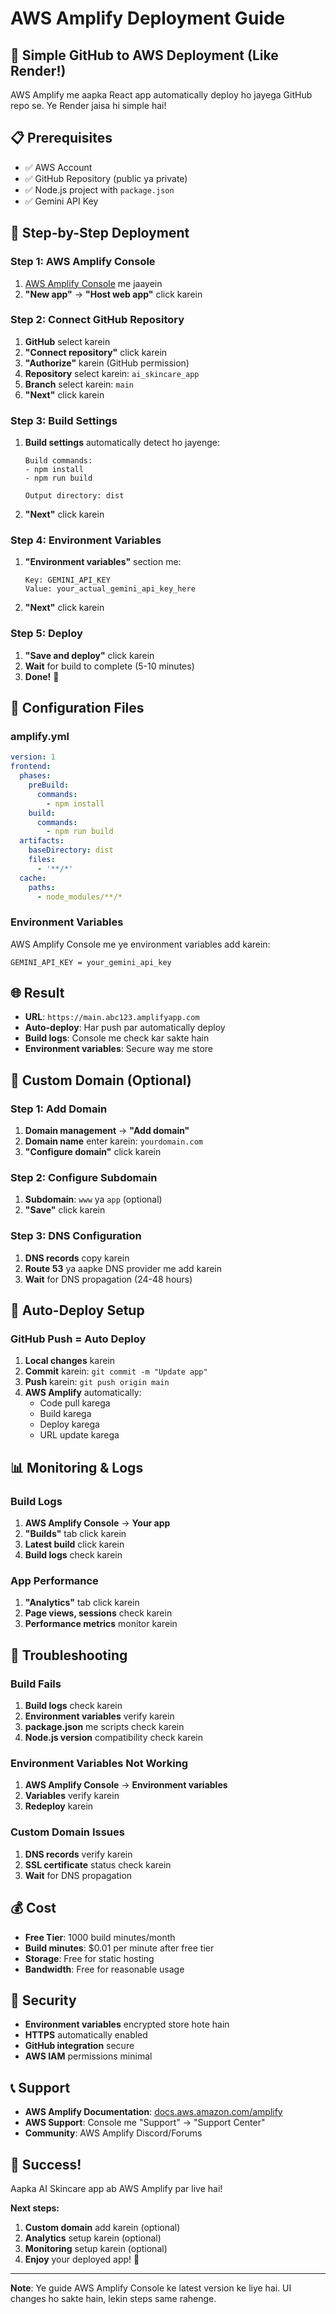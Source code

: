 # AWS Amplify Deployment Guide

## 🚀 Simple GitHub to AWS Deployment (Like Render!)

AWS Amplify me aapka React app automatically deploy ho jayega GitHub repo se. Ye Render jaisa hi simple hai!

## 📋 Prerequisites

- ✅ AWS Account
- ✅ GitHub Repository (public ya private)
- ✅ Node.js project with `package.json`
- ✅ Gemini API Key

## 🎯 Step-by-Step Deployment

### Step 1: AWS Amplify Console

1. [AWS Amplify Console](https://console.aws.amazon.com/amplify/) me jaayein
2. **"New app"** → **"Host web app"** click karein

### Step 2: Connect GitHub Repository

1. **GitHub** select karein
2. **"Connect repository"** click karein
3. **"Authorize"** karein (GitHub permission)
4. **Repository** select karein: `ai_skincare_app`
5. **Branch** select karein: `main`
6. **"Next"** click karein

### Step 3: Build Settings

1. **Build settings** automatically detect ho jayenge:
   ```
   Build commands:
   - npm install
   - npm run build
   
   Output directory: dist
   ```
2. **"Next"** click karein

### Step 4: Environment Variables

1. **"Environment variables"** section me:
   ```
   Key: GEMINI_API_KEY
   Value: your_actual_gemini_api_key_here
   ```
2. **"Next"** click karein

### Step 5: Deploy

1. **"Save and deploy"** click karein
2. **Wait** for build to complete (5-10 minutes)
3. **Done!** 🎉

## 🔧 Configuration Files

### amplify.yml
```yaml
version: 1
frontend:
  phases:
    preBuild:
      commands:
        - npm install
    build:
      commands:
        - npm run build
  artifacts:
    baseDirectory: dist
    files:
      - '**/*'
  cache:
    paths:
      - node_modules/**/*
```

### Environment Variables
AWS Amplify Console me ye environment variables add karein:
```
GEMINI_API_KEY = your_gemini_api_key
```

## 🌐 Result

- **URL**: `https://main.abc123.amplifyapp.com`
- **Auto-deploy**: Har push par automatically deploy
- **Build logs**: Console me check kar sakte hain
- **Environment variables**: Secure way me store

## 📱 Custom Domain (Optional)

### Step 1: Add Domain
1. **Domain management** → **"Add domain"**
2. **Domain name** enter karein: `yourdomain.com`
3. **"Configure domain"** click karein

### Step 2: Configure Subdomain
1. **Subdomain**: `www` ya `app` (optional)
2. **"Save"** click karein

### Step 3: DNS Configuration
1. **DNS records** copy karein
2. **Route 53** ya aapke DNS provider me add karein
3. **Wait** for DNS propagation (24-48 hours)

## 🔄 Auto-Deploy Setup

### GitHub Push = Auto Deploy
1. **Local changes** karein
2. **Commit** karein: `git commit -m "Update app"`
3. **Push** karein: `git push origin main`
4. **AWS Amplify** automatically:
   - Code pull karega
   - Build karega
   - Deploy karega
   - URL update karega

## 📊 Monitoring & Logs

### Build Logs
1. **AWS Amplify Console** → **Your app**
2. **"Builds"** tab click karein
3. **Latest build** click karein
4. **Build logs** check karein

### App Performance
1. **"Analytics"** tab click karein
2. **Page views, sessions** check karein
3. **Performance metrics** monitor karein

## 🚨 Troubleshooting

### Build Fails
1. **Build logs** check karein
2. **Environment variables** verify karein
3. **package.json** me scripts check karein
4. **Node.js version** compatibility check karein

### Environment Variables Not Working
1. **AWS Amplify Console** → **Environment variables**
2. **Variables** verify karein
3. **Redeploy** karein

### Custom Domain Issues
1. **DNS records** verify karein
2. **SSL certificate** status check karein
3. **Wait** for DNS propagation

## 💰 Cost

- **Free Tier**: 1000 build minutes/month
- **Build minutes**: $0.01 per minute after free tier
- **Storage**: Free for static hosting
- **Bandwidth**: Free for reasonable usage

## 🔐 Security

- **Environment variables** encrypted store hote hain
- **HTTPS** automatically enabled
- **GitHub integration** secure
- **AWS IAM** permissions minimal

## 📞 Support

- **AWS Amplify Documentation**: [docs.aws.amazon.com/amplify](https://docs.aws.amazon.com/amplify/)
- **AWS Support**: Console me "Support" → "Support Center"
- **Community**: AWS Amplify Discord/Forums

## 🎉 Success!

Aapka AI Skincare app ab AWS Amplify par live hai! 

**Next steps:**
1. **Custom domain** add karein (optional)
2. **Analytics** setup karein (optional)
3. **Monitoring** setup karein (optional)
4. **Enjoy** your deployed app! 🚀

---

**Note**: Ye guide AWS Amplify Console ke latest version ke liye hai. UI changes ho sakte hain, lekin steps same rahenge.
